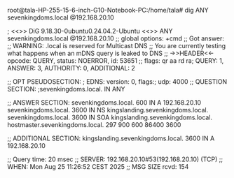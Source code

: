 root@tala-HP-255-15-6-inch-G10-Notebook-PC:/home/tala# dig ANY sevenkingdoms.local @192.168.20.10

; <<>> DiG 9.18.30-0ubuntu0.24.04.2-Ubuntu <<>> ANY sevenkingdoms.local @192.168.20.10
;; global options: +cmd
;; Got answer:
;; WARNING: .local is reserved for Multicast DNS
;; You are currently testing what happens when an mDNS query is leaked to DNS
;; ->>HEADER<<- opcode: QUERY, status: NOERROR, id: 53651
;; flags: qr aa rd ra; QUERY: 1, ANSWER: 3, AUTHORITY: 0, ADDITIONAL: 2

;; OPT PSEUDOSECTION:
; EDNS: version: 0, flags:; udp: 4000
;; QUESTION SECTION:
;sevenkingdoms.local.		IN	ANY

;; ANSWER SECTION:
sevenkingdoms.local.	600	IN	A	192.168.20.10
sevenkingdoms.local.	3600	IN	NS	kingslanding.sevenkingdoms.local.
sevenkingdoms.local.	3600	IN	SOA	kingslanding.sevenkingdoms.local. hostmaster.sevenkingdoms.local. 297 900 600 86400 3600

;; ADDITIONAL SECTION:
kingslanding.sevenkingdoms.local. 3600 IN A	192.168.20.10

;; Query time: 20 msec
;; SERVER: 192.168.20.10#53(192.168.20.10) (TCP)
;; WHEN: Mon Aug 25 11:26:52 CEST 2025
;; MSG SIZE  rcvd: 154
